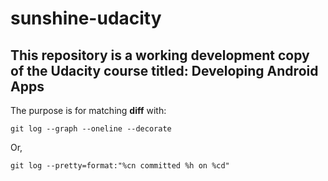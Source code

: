 # sunshine-udacity

## This repository is a working development copy of the Udacity course titled: Developing Android Apps 

The purpose is for matching **diff** with:
    
    git log --graph --oneline --decorate

Or,

    git log --pretty=format:"%cn committed %h on %cd"
  
  
